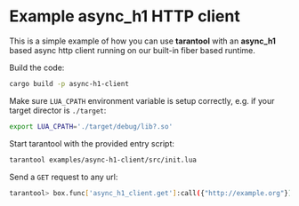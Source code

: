 # Example async_h1 HTTP client

This is a simple example of how you can use **tarantool** with an
**async_h1** based async http client running on our built-in fiber based runtime.

Build the code:
```bash
cargo build -p async-h1-client
```

Make sure `LUA_CPATH` environment variable is setup correctly, e.g. if your
target director is `./target`:
```bash
export LUA_CPATH='./target/debug/lib?.so'
```

Start tarantool with the provided entry script:
```bash
tarantool examples/async-h1-client/src/init.lua
```

Send a `GET` request to any url:
```bash
tarantool> box.func['async_h1_client.get']:call({"http://example.org"})
```
